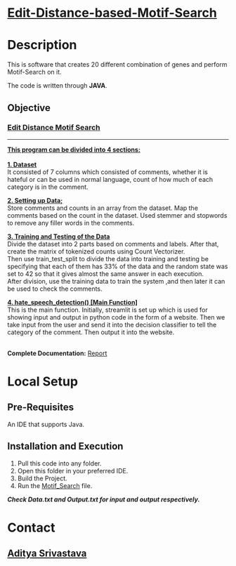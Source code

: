 # <ins>**Edit-Distance-based-Motif-Search**</ins>
# Description
This is software that creates 20 different combination of genes and perform Motif-Search on it.

The code is written through **JAVA**.

## Objective

### [Edit Distance Motif Search](https://github.com/blank0826/Edit-Distance-based-Motif-Search/blob/master/Assignment.java)
----
  **<ins>This program can be divided into 4 sections:</ins>** <br /><br />
  **<ins>1. Dataset**</ins><br/>
  It consisted of 7 columns which consisted of comments, whether it is hateful or can be used in normal language, count of how much of each category is in the comment.<br/>
  
  **<ins>2. Setting up Data;**</ins><br/>
    Store comments and counts in an array from the dataset. Map the comments based on the count in the dataset. Used stemmer and stopwords to remove any filler words in the comments.<br/>
  
  **<ins>3. Training and Testing of the Data**</ins><br/>
  Divide the dataset into 2 parts based on comments and labels. After that, create the matrix of tokenized counts using Count Vectorizer.<br/>
  Then use train_test_split to divide the data into training and testing be specifying that each of them has 33% of the data and the random state was set to 42 so that it gives almost the same answer in each execution.<br/>
  After division, use the training data to train the system ,and then later it can be used to check the comments.<br/>
  
  **<ins>4. hate_speech_detection() [Main Function]</ins>**<br/>
  This is the main function. Initially, streamlit is set up which is used for showing input and output in python code in the form of a website. Then we take input from the user and send it into the decision classifier to tell the category of the comment. Then output it into the website. <br/><br/>
  
  **Complete Documentation:** [Report](https://github.com/blank0826/Edit-Distance-based-Motif-Search/blob/master/Report.docx)

# Local Setup

## Pre-Requisites
An IDE that supports Java.
## Installation and Execution
1. Pull this code into any folder.<br />
2. Open this folder in your preferred IDE.<br />
3. Build the Project.<br />
4. Run the [Motif_Search](https://github.com/blank0826/Edit-Distance-based-Motif-Search/blob/master/Motif%20Search.java) file.<br />

___Check Data.txt and Output.txt for input and output respectively.___
  
# Contact
## [Aditya Srivastava](mailto:aditya26052002@gmail.com?subject=GitHub)
